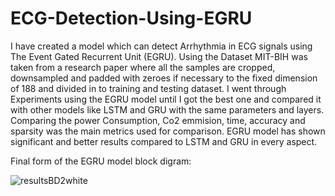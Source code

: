 # ECG-Detection-Using-EGRU

I have created a model which can detect Arrhythmia in ECG signals using The Event Gated Recurrent Unit (EGRU).
Using the Dataset MIT-BIH was taken from a research paper where all the samples are cropped, downsampled and padded with zeroes if necessary to the fixed dimension of 188 and divided in to training and testing dataset.
I went through Experiments using the EGRU model until I got the best one and compared it with other models like LSTM and GRU with the same parameters and layers. Comparing the power Consumption, Co2 emmision, time, accuracy and sparsity was the main metrics used for comparison.
EGRU model has shown significant and better results compared to LSTM and GRU in every aspect.

Final form of the EGRU model block digram:


![resultsBD2white](https://github.com/mohamedghaly1/ECG-Detection-Using-EGRU/assets/102426735/964e972b-fddd-4615-9316-dbff74e2e178)
